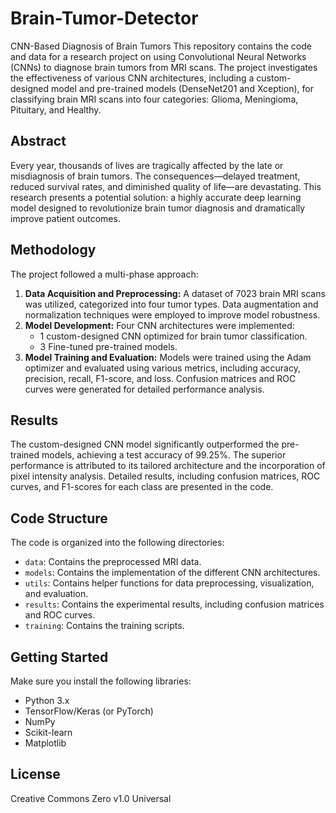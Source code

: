 # Brain-Tumor-Detector
CNN-Based Diagnosis of Brain Tumors
This repository contains the code and data for a research project on using Convolutional Neural Networks (CNNs) to diagnose brain tumors from MRI scans. The project investigates the effectiveness of various CNN architectures, including a custom-designed model and pre-trained models (DenseNet201 and Xception), for classifying brain MRI scans into four categories: Glioma, Meningioma, Pituitary, and Healthy.

## Abstract

Every year, thousands of lives are tragically affected by the late or misdiagnosis of brain tumors. The consequences—delayed treatment, reduced survival rates, and diminished quality of life—are devastating. This research presents a potential solution: a highly accurate deep learning model designed to revolutionize brain tumor diagnosis and dramatically improve patient outcomes.

## Methodology

The project followed a multi-phase approach:

1. **Data Acquisition and Preprocessing:**  A dataset of 7023 brain MRI scans was utilized, categorized into four tumor types. Data augmentation and normalization techniques were employed to improve model robustness.
2. **Model Development:** Four CNN architectures were implemented:
    * 1 custom-designed CNN optimized for brain tumor classification.
    * 3 Fine-tuned pre-trained models.
3. **Model Training and Evaluation:** Models were trained using the Adam optimizer and evaluated using various metrics, including accuracy, precision, recall, F1-score, and loss. Confusion matrices and ROC curves were generated for detailed performance analysis.

## Results

The custom-designed CNN model significantly outperformed the pre-trained models, achieving a test accuracy of 99.25%. The superior performance is attributed to its tailored architecture and the incorporation of pixel intensity analysis. Detailed results, including confusion matrices, ROC curves, and F1-scores for each class are presented in the code.

## Code Structure

The code is organized into the following directories:

* `data`: Contains the preprocessed MRI data.
* `models`: Contains the implementation of the different CNN architectures.
* `utils`: Contains helper functions for data preprocessing, visualization, and evaluation.
* `results`: Contains the experimental results, including confusion matrices and ROC curves.
* `training`: Contains the training scripts.

## Getting Started

Make sure you install the following libraries:

* Python 3.x
* TensorFlow/Keras (or PyTorch)
* NumPy
* Scikit-learn
* Matplotlib

## License
Creative Commons Zero v1.0 Universal
